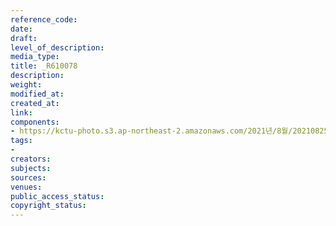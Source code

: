 ```yaml
---
reference_code: 
date: 
draft: 
level_of_description: 
media_type: 
title: _R610078
description: 
weight: 
modified_at: 
created_at: 
link: 
components:
- https://kctu-photo.s3.ap-northeast-2.amazonaws.com/2021년/8월/20210825_하반기+총파업+대장정_대구/_R610078.jpg
tags:
- 
creators: 
subjects: 
sources: 
venues: 
public_access_status: 
copyright_status: 
---
```

